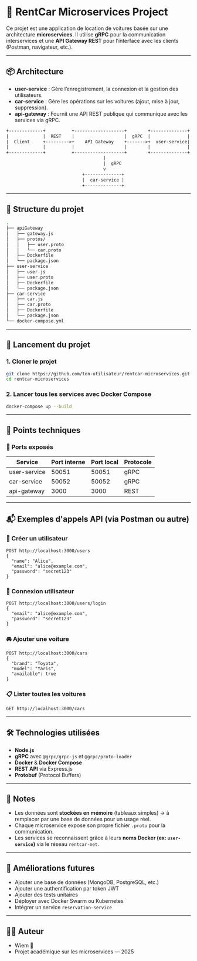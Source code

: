 # 🚗 RentCar Microservices Project

Ce projet est une application de location de voitures basée sur une architecture **microservices**. Il utilise **gRPC** pour la communication interservices et une **API Gateway REST** pour l’interface avec les clients (Postman, navigateur, etc.).

---

## 📦 Architecture

- **user-service** : Gère l’enregistrement, la connexion et la gestion des utilisateurs.
- **car-service** : Gère les opérations sur les voitures (ajout, mise à jour, suppression).
- **api-gateway** : Fournit une API REST publique qui communique avec les services via gRPC.

```txt
+-------------+          +-------------------+        +--------------+
|             |  REST    |                   |  gRPC  |              |
|  Client     +--------->+    API Gateway    +------->+  user-service|
|             |          |                   |        |              |
+-------------+          +-------------------+        +--------------+
                                     |
                                     |  gRPC
                                     v
                             +--------------+
                             |  car-service |
                             +--------------+
```

---

## 🧱 Structure du projet

```bash
.
├── apiGateway
│   ├── gateway.js
│   ├── protos/
│   │   ├── user.proto
│   │   └── car.proto
│   ├── Dockerfile
│   └── package.json
├── user-service
│   ├── user.js
│   ├── user.proto
│   ├── Dockerfile
│   └── package.json
├── car-service
│   ├── car.js
│   ├── car.proto
│   ├── Dockerfile
│   └── package.json
└── docker-compose.yml
```

---

## 🚀 Lancement du projet

### 1. Cloner le projet
```bash
git clone https://github.com/ton-utilisateur/rentcar-microservices.git
cd rentcar-microservices
```

### 2. Lancer tous les services avec Docker Compose
```bash
docker-compose up --build
```

---

## 📌 Points techniques

### 🧪 Ports exposés

| Service       | Port interne | Port local | Protocole |
|---------------|--------------|------------|-----------|
| user-service  | 50051        | 50051      | gRPC      |
| car-service   | 50052        | 50052      | gRPC      |
| api-gateway   | 3000         | 3000       | REST      |

---

## 📬 Exemples d'appels API (via Postman ou autre)

### 🔐 Créer un utilisateur
```
POST http://localhost:3000/users
{
  "name": "Alice",
  "email": "alice@example.com",
  "password": "secret123"
}
```

### 🔑 Connexion utilisateur
```
POST http://localhost:3000/users/login
{
  "email": "alice@example.com",
  "password": "secret123"
}
```

### 🚘 Ajouter une voiture
```
POST http://localhost:3000/cars
{
  "brand": "Toyota",
  "model": "Yaris",
  "available": true
}
```

### 📋 Lister toutes les voitures
```
GET http://localhost:3000/cars
```

---

## 🛠 Technologies utilisées

- **Node.js**
- **gRPC** avec `@grpc/grpc-js` et `@grpc/proto-loader`
- **Docker** & **Docker Compose**
- **REST API** via Express.js
- **Protobuf** (Protocol Buffers)

---

## 📎 Notes

- Les données sont **stockées en mémoire** (tableaux simples) → à remplacer par une base de données pour un usage réel.
- Chaque microservice expose son propre fichier `.proto` pour la communication.
- Les services se reconnaissent grâce à leurs **noms Docker (ex: `user-service`)** via le réseau `rentcar-net`.

---

## 🔮 Améliorations futures

- Ajouter une base de données (MongoDB, PostgreSQL, etc.)
- Ajouter une authentification par token JWT
- Ajouter des tests unitaires
- Déployer avec Docker Swarm ou Kubernetes
- Intégrer un service `reservation-service`

---

## 👩‍💻 Auteur

- Wiem 🦋  
- Projet académique sur les microservices — 2025